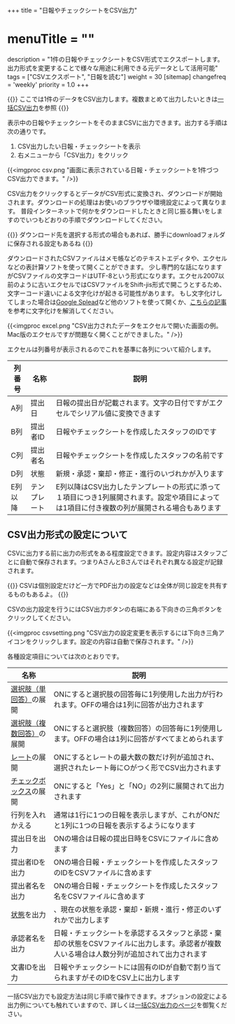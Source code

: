 +++
title = "日報やチェックシートをCSV出力"
# menuTitle = ""
description = "1件の日報やチェックシートをCSV形式でエクスポートします。出力形式を変更することで様々な用途に利用できる元データとして活用可能"
tags = ["CSVエクスポート", "日報を読む"]
weight = 30
[sitemap]
  changefreq = 'weekly'
  priority = 1.0
+++


{{<alice pos="right" icon="ok">}}
ここでは1件のデータをCSV出力します。複数まとめて出力したいときは[一括CSV出力](/report/totalling/csv/)を参照
{{</alice>}}

表示中の日報やチェックシートをそのままCSVに出力できます。出力する手順は次の通りです。

1. CSV出力したい日報・チェックシートを表示
1. 右メニューから「CSV出力」をクリック

{{<imgproc csv.png "画面に表示されている日報・チェックシートを1件づつCSV出力できます。" />}}

CSV出力をクリックするとデータがCSV形式に変換され、ダウンロードが開始されます。ダウンロードの処理はお使いのブラウザや環境設定によって異なります。
普段インターネットで何かをダウンロードしたときと同じ振る舞いをしますのでいつもどおりの手順でダウンロードしてください。


{{<alice pos="right" icon="ok">}}
ダウンロード先を選択する形式の場合もあれば、勝手にdownloadフォルダに保存される設定もあるね
{{</alice>}}

ダウンロードされたCSVファイルはメモ帳などのテキストエディタや、エクセルなどの表計算ソフトを使って開くことができます。
少し専門的な話になりますがCSVファイルの文字コードはUTF-8という形式になります。エクセル2007以前のように古いエクセルではCSVファイルをShift-jis形式で開こうとするため、文字ーコード違いによる文字化けが起きる可能性があります。
もし文字化けしてしまった場合は[Google Splead](https://www.google.com/intl/ja_jp/sheets/about/)など他のソフトを使って開くか、[こちらの記事](https://www.pc-koubou.jp/magazine/38143)を参考に文字化けを解消してください。

{{<imgproc excel.png "CSV出力されたデータをエクセルで開いた画面の例。Mac版のエクセルですが問題なく開くことができました。" />}}

エクセルは列番号が表示されるのでこれを基準に各列について紹介します。

|列番号|名称|説明|
|---|---|---|
|A列|提出日|日報の提出日が記載されます。文字の日付ですがエクセルでシリアル値に変換できます|
|B列|提出者ID|日報やチェックシートを作成したスタッフのIDです|
|C列|提出者名|日報やチェックシートを作成したスタッフの名前です|
|D列|状態|新規・承認・棄却・修正・進行のいづれかが入ります|
|E列以降|テンプレート|E列以降はCSV出力したテンプレートの形式に添って１項目につき1列展開されます。設定や項目によっては1項目に付き複数の列が展開される場合もあります|

## CSV出力形式の設定について

CSVに出力する前に出力の形式をある程度設定できます。設定内容はスタッフごとに自動で保存されます。つまりAさんとBさんではそれぞれ異なる設定が記録されます。

{{<alice pos="right" icon="ok">}}
CSVは個別設定だけど一方でPDF出力の設定などは全体が同じ設定を共有するものもあるよ。
{{</alice>}}

CSVの出力設定を行うにはCSV出力ボタンの右端にある下向きの三角ボタンをクリックしてください。

{{<imgproc csvsetting.png "CSV出力の設定変更を表示するには下向き三角アイコンをクリックします。設定の内容は自動で保存されます。" />}}

各種設定項目については次のとおりです。

|名称|説明|
|---|---|
|[選択肢（単回答）](/org/groupsetting/template/select/)の展開|ONにすると選択肢の回答毎に1列使用した出力が行われます。OFFの場合は1列に回答が出力されます|
|[選択肢（複数回答）](/org/groupsetting/template/select2/)の展開|ONにすると選択肢（複数回答）の回答毎に1列使用します。OFFの場合は1列に回答がすべてまとめられます|
|[レート](/org/groupsetting/template/rate/)の展開|ONにするとレートの最大数の数だけ列が追加され、選択されたレート毎に○がつく形でCSV出力されます|
|[チェックボックス](/org/groupsetting/template/checkbox/)の展開|ONにすると「Yes」と「NO」の2列に展開されて出力されます|
|行列を入れかえる|通常は1行に1つの日報を表示しますが、これがONだと1列に1つの日報を表示するようになります|
|提出日を出力|ONの場合は日報の提出日時をCSVにファイルに含めます|
|提出者IDを出力|ONの場合日報・チェックシートを作成したスタッフのIDをCSVファイルに含めます|
|提出者名を出力|ONの場合日報・チェックシートを作成したスタッフ名をCSVファイルに含めます|
|[状態](/report/read/state/)を出力|、現在の状態を承認・棄却・新規・進行・修正のいずれかで出力します|
|承認者名を出力|日報・チェックシートを承認するスタッフと承認・棄却の状態をCSVファイルに出力します。承認者が複数人いる場合は人数分列が追加されて出力されます|
|文書IDを出力|日報やチェックシートには固有のIDが自動で割り当てられますがそのIDをCSV上に出力します|

一括CSV出力でも設定方法は同じ手順で操作できます。オプションの設定による出力例についても触れていますので、詳しくは[一括CSV出力のページ](/report/totalling/csv/)を御覧ください。

